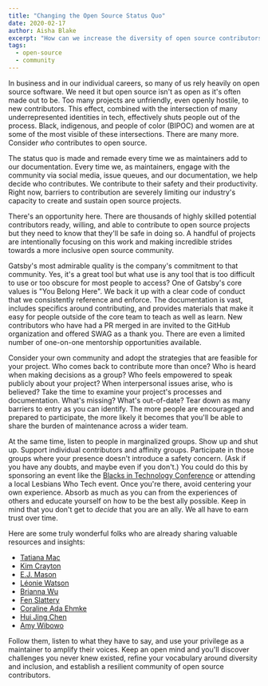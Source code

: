 ```yaml
---
title: "Changing the Open Source Status Quo"
date: 2020-02-17
author: Aisha Blake
excerpt: "How can we increase the diversity of open source contributors? As maintainers, we need to listen to a diverse group of community members and make thoughtful changes to create a truly inclusive project."
tags:
  - open-source
  - community
---
```


In business and in our individual careers, so many of us rely heavily on open source software. We need it but open source isn't as open as it's often made out to be. Too many projects are unfriendly, even openly hostile, to new contributors. This effect, combined with the intersection of many underrepresented identities in tech, effectively shuts people out of the process. Black, indigenous, and people of color (BIPOC) and women are at some of the most visible of these intersections. There are many more. Consider _who_ contributes to open source.

The status quo is made and remade every time we as maintainers add to our documentation. Every time we, as maintainers, engage with the community via social media, issue queues, and our documentation, we help decide who contributes. We contribute to their safety and their productivity. Right now, barriers to contribution are severely limiting our industry's capacity to create and sustain open source projects.

There's an opportunity here. There are thousands of highly skilled potential contributors ready, willing, and able to contribute to open source projects but they need to know that they'll be safe in doing so. A handful of projects are intentionally focusing on this work and making incredible strides towards a more inclusive open source community.

Gatsby's most admirable quality is the company's commitment to that community. Yes, it's a great tool but what use is any tool that is too difficult to use or too obscure for most people to access? One of Gatsby's core values is "You Belong Here". We back it up with a clear code of conduct that we consistently reference and enforce. The documentation is vast, includes specifics around contributing, and provides materials that make it easy for people outside of the core team to teach as well as learn. New contributors who have had a PR merged in are invited to the GitHub organization and offered SWAG as a thank you. There are even a limited number of one-on-one mentorship opportunities available.

Consider your own community and adopt the strategies that are feasible for your project. Who comes back to contribute more than once? Who is heard when making decisions as a group? Who feels empowered to speak publicly about your project? When interpersonal issues arise, who is believed? Take the time to examine your project's processes and documentation. What's missing? What's out-of-date? Tear down as many barriers to entry as you can identify. The more people are encouraged and prepared to participate, the more likely it becomes that you'll be able to share the burden of maintenance across a wider team.

At the same time, listen to people in marginalized groups. Show up and shut up. Support individual contributors and affinity groups. Participate in those groups where your presence doesn't introduce a safety concern. (Ask if you have any doubts, and maybe even if you don't.) You could do this by sponsoring an event like the [Blacks in Technology Conference](https://bitcon.tech/) or attending a local Lesbians Who Tech event. Once you're there, avoid centering your own experience. Absorb as much as you can from the experiences of others and educate yourself on how to be the best ally possible. Keep in mind that you don't get to _decide_ that you are an ally. We all have to earn trust over time.

Here are some truly wonderful folks who are already sharing valuable resources and insights:

- [Tatiana Mac](https://twitter.com/TatianaTMac)
- [Kim Crayton](https://twitter.com/KimCrayton1)
- [E.J. Mason](https://twitter.com/codeability)
- [Léonie Watson](https://twitter.com/LeonieWatson)
- [Brianna Wu](https://twitter.com/BriannaWu)
- [Fen Slattery](https://twitter.com/sublimemarch)
- [Coraline Ada Ehmke](https://twitter.com/CoralineAda)
- [Hui Jing Chen](https://twitter.com/hj_chen)
- [Amy Wibowo](https://twitter.com/sailorhg)

Follow them, listen to what they have to say, and use your privilege as a maintainer to amplify their voices. Keep an open mind and you'll discover challenges you never knew existed, refine your vocabulary around diversity and inclusion, and establish a resilient community of open source contributors.
